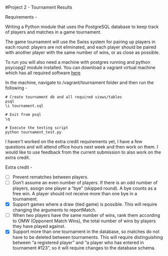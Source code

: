 #Project 2 - Tournament Results

Requirements - 

Writing a Python module that uses the PostgreSQL database to keep track of players and matches in a game tournament.

The game tournament will use the Swiss system for pairing up players in each round: players are not eliminated, and each player should be paired with another player with the same number of wins, or as close as possible.

To run you will also need a machine with postgres running and python psycopg2 module installed. You can download a vagrant virtual machine which has all required software [here](https://github.com/udacity/fullstack-nanodegree-vm)

In the machine, navigate to /vagrant/tournament folder and then run the following -

```
# Create tournament db and all required views/tables
psql 
\i tournament.sql

# Exit from psql
\q

# Execute the testing script
python tournament_test.py

```

I haven't worked on the extra credit requirements yet, I have a few questions and will attend office hours next week and then work on them. I would like to use feedback from the current submission to also work on the extra credit.

Extra credit - 

* [ ] Prevent rematches between players.
* [ ] Don’t assume an even number of players. If there is an odd number of players, assign one player a “bye” (skipped round). A bye counts as a free win. A player should not receive more than one bye in a tournament.
* [x] Support games where a draw (tied game) is possible. This will require changing the arguments to reportMatch.
* [ ] When two players have the same number of wins, rank them according to OMW (Opponent Match Wins), the total number of wins by players they have played against.
* [x] Support more than one tournament in the database, so matches do not have to be deleted between tournaments. This will require distinguishing between “a registered player” and “a player who has entered in tournament #123”, so it will require changes to the database schema.
